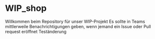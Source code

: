 # WIP_shop
Willkommen beim Repository für unser WIP-Projekt
Es sollte in Teams mittlerweile Benachrichtigungen geben, wenn jemand ein Issue oder Pull request eröffnet
Teständerung
